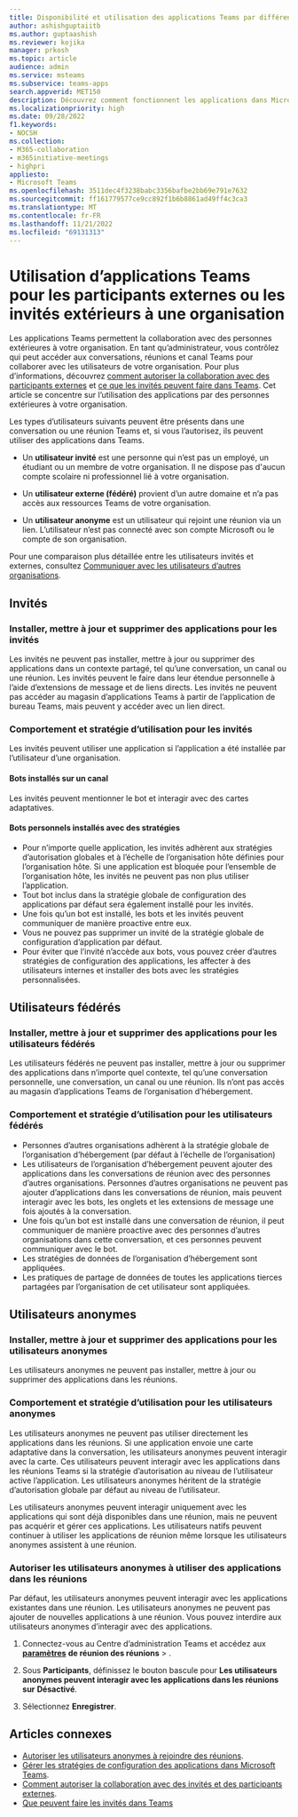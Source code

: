 ```yaml
---
title: Disponibilité et utilisation des applications Teams par différents types d’utilisateurs
author: ashishguptaiitb
ms.author: guptaashish
ms.reviewer: kojika
manager: prkosh
ms.topic: article
audience: admin
ms.service: msteams
ms.subservice: teams-apps
search.appverid: MET150
description: Découvrez comment fonctionnent les applications dans Microsoft Teams pour les invités, les utilisateurs fédérés et les utilisateurs anonymes.
ms.localizationpriority: high
ms.date: 09/28/2022
f1.keywords:
- NOCSH
ms.collection:
- M365-collaboration
- m365initiative-meetings
- highpri
appliesto:
- Microsoft Teams
ms.openlocfilehash: 3511dec4f3238babc3356bafbe2bb69e791e7632
ms.sourcegitcommit: ff161779577ce9cc892f1b6b8861ad49ff4c3ca3
ms.translationtype: MT
ms.contentlocale: fr-FR
ms.lasthandoff: 11/21/2022
ms.locfileid: "69131313"
---
```

# <a name="use-of-teams-apps-for-external-attendees-or-guest-from-outside-an-organization"></a>Utilisation d’applications Teams pour les participants externes ou les invités extérieurs à une organisation

Les applications Teams permettent la collaboration avec des personnes extérieures à votre organisation. En tant qu’administrateur, vous contrôlez qui peut accéder aux conversations, réunions et canal Teams pour collaborer avec les utilisateurs de votre organisation. Pour plus d’informations, découvrez [comment autoriser la collaboration avec des participants externes](manage-external-access.md) et [ce que les invités peuvent faire dans Teams](guest-access.md). Cet article se concentre sur l’utilisation des applications par des personnes extérieures à votre organisation.

Les types d’utilisateurs suivants peuvent être présents dans une conversation ou une réunion Teams et, si vous l’autorisez, ils peuvent utiliser des applications dans Teams.

* Un **utilisateur invité** est une personne qui n’est pas un employé, un étudiant ou un membre de votre organisation. Il ne dispose pas d'aucun compte scolaire ni professionnel lié à votre organisation.

* Un **utilisateur externe (fédéré)** provient d’un autre domaine et n’a pas accès aux ressources Teams de votre organisation.

* Un **utilisateur anonyme** est un utilisateur qui rejoint une réunion via un lien. L’utilisateur n’est pas connecté avec son compte Microsoft ou le compte de son organisation.

Pour une comparaison plus détaillée entre les utilisateurs invités et externes, consultez [Communiquer avec les utilisateurs d’autres organisations](communicate-with-users-from-other-organizations.md).

## <a name="guests"></a>Invités

### <a name="install-update-and-delete-apps-for-guests"></a>Installer, mettre à jour et supprimer des applications pour les invités

Les invités ne peuvent pas installer, mettre à jour ou supprimer des applications dans un contexte partagé, tel qu’une conversation, un canal ou une réunion. Les invités peuvent le faire dans leur étendue personnelle à l’aide d’extensions de message et de liens directs. Les invités ne peuvent pas accéder au magasin d’applications Teams à partir de l’application de bureau Teams, mais peuvent y accéder avec un lien direct.

### <a name="usage-behavior-and-policy-for-guests"></a>Comportement et stratégie d’utilisation pour les invités

Les invités peuvent utiliser une application si l’application a été installée par l’utilisateur d’une organisation.

#### <a name="bots-installed-to-a-channel"></a>Bots installés sur un canal

Les invités peuvent mentionner le bot et interagir avec des cartes adaptatives.

#### <a name="personal-bots-installed-with-policies"></a>Bots personnels installés avec des stratégies

* Pour n’importe quelle application, les invités adhèrent aux stratégies d’autorisation globales et à l’échelle de l’organisation hôte définies pour l’organisation hôte. Si une application est bloquée pour l’ensemble de l’organisation hôte, les invités ne peuvent pas non plus utiliser l’application.
* Tout bot inclus dans la stratégie globale de configuration des applications par défaut sera également installé pour les invités.
* Une fois qu’un bot est installé, les bots et les invités peuvent communiquer de manière proactive entre eux.
* Vous ne pouvez pas supprimer un invité de la stratégie globale de configuration d’application par défaut.
* Pour éviter que l’invité n’accède aux bots, vous pouvez créer d’autres stratégies de configuration des applications, les affecter à des utilisateurs internes et installer des bots avec les stratégies personnalisées.

## <a name="federated-users"></a>Utilisateurs fédérés

### <a name="install-update-and-delete-apps-for-federated-users"></a>Installer, mettre à jour et supprimer des applications pour les utilisateurs fédérés

Les utilisateurs fédérés ne peuvent pas installer, mettre à jour ou supprimer des applications dans n’importe quel contexte, tel qu’une conversation personnelle, une conversation, un canal ou une réunion. Ils n’ont pas accès au magasin d’applications Teams de l’organisation d’hébergement.

### <a name="usage-behavior-and-policy-for-federated-users"></a>Comportement et stratégie d’utilisation pour les utilisateurs fédérés

* Personnes d’autres organisations adhèrent à la stratégie globale de l’organisation d’hébergement (par défaut à l’échelle de l’organisation)
* Les utilisateurs de l’organisation d’hébergement peuvent ajouter des applications dans les conversations de réunion avec des personnes d’autres organisations. Personnes d’autres organisations ne peuvent pas ajouter d’applications dans les conversations de réunion, mais peuvent interagir avec les bots, les onglets et les extensions de message une fois ajoutés à la conversation.
* Une fois qu’un bot est installé dans une conversation de réunion, il peut communiquer de manière proactive avec des personnes d’autres organisations dans cette conversation, et ces personnes peuvent communiquer avec le bot.
* Les stratégies de données de l’organisation d’hébergement sont appliquées.
* Les pratiques de partage de données de toutes les applications tierces partagées par l’organisation de cet utilisateur sont appliquées.

## <a name="anonymous-users"></a>Utilisateurs anonymes

### <a name="install-update-and-delete-apps-for-anonymous-users"></a>Installer, mettre à jour et supprimer des applications pour les utilisateurs anonymes

Les utilisateurs anonymes ne peuvent pas installer, mettre à jour ou supprimer des applications dans les réunions.

### <a name="usage-behavior-and-policy-for-anonymous-users"></a>Comportement et stratégie d’utilisation pour les utilisateurs anonymes

Les utilisateurs anonymes ne peuvent pas utiliser directement les applications dans les réunions. Si une application envoie une carte adaptative dans la conversation, les utilisateurs anonymes peuvent interagir avec la carte. Ces utilisateurs peuvent interagir avec les applications dans les réunions Teams si la stratégie d’autorisation au niveau de l’utilisateur active l’application. Les utilisateurs anonymes héritent de la stratégie d’autorisation globale par défaut au niveau de l’utilisateur.

Les utilisateurs anonymes peuvent interagir uniquement avec les applications qui sont déjà disponibles dans une réunion, mais ne peuvent pas acquérir et gérer ces applications. Les utilisateurs natifs peuvent continuer à utiliser les applications de réunion même lorsque les utilisateurs anonymes assistent à une réunion.

### <a name="allow-anonymous-users-to-use-apps-in-meetings"></a>Autoriser les utilisateurs anonymes à utiliser des applications dans les réunions

Par défaut, les utilisateurs anonymes peuvent interagir avec les applications existantes dans une réunion. Les utilisateurs anonymes ne peuvent pas ajouter de nouvelles applications à une réunion. Vous pouvez interdire aux utilisateurs anonymes d’interagir avec des applications.

1. Connectez-vous au Centre d’administration Teams et accédez aux **[paramètres](https://admin.teams.microsoft.com/meetings/settings)** **de réunion des réunions** > .

1. Sous **Participants**, définissez le bouton bascule pour **Les utilisateurs anonymes peuvent interagir avec les applications dans les réunions sur** **Désactivé**.

1. Sélectionnez **Enregistrer**.

## <a name="related-articles"></a>Articles connexes

* [Autoriser les utilisateurs anonymes à rejoindre des réunions](meeting-settings-in-teams.md#allow-anonymous-users-to-join-meetings).
* [Gérer les stratégies de configuration des applications dans Microsoft Teams](teams-app-setup-policies.md).
* [Comment autoriser la collaboration avec des invités et des participants externes](manage-external-access.md).
* [Que peuvent faire les invités dans Teams](guest-access.md)
